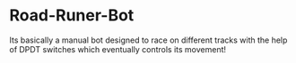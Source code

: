 # Road-Runer-Bot
Its basically a manual bot designed to race on different tracks with the help of DPDT switches which eventually controls its movement! 
